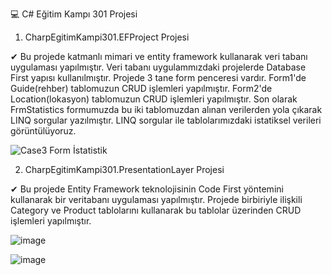💻 C# Eğitim Kampı 301 Projesi

1) CharpEgitimKampi301.EFProject Projesi
   
✔ Bu projede katmanlı mimari ve entity framework kullanarak veri tabanı uygulaması yapılmıştır.
Veri tabanı uygulammızdaki projelerde Database First yapısı kullanılmıştır.
Projede 3 tane form penceresi vardır. Form1'de Guide(rehber) tablomuzun CRUD işlemleri yapılmıştır.
Form2'de Location(lokasyon) tablomuzun CRUD işlemleri yapılmıştır. Son olarak FrmStatistics formumuzda bu iki tablomuzdan alınan verilerden yola çıkarak LINQ sorgular yazılmıştır. LINQ sorgular ile tablolarımızdaki istatiksel verileri görüntülüyoruz.

![Case3 Form İstatistik](https://github.com/user-attachments/assets/7c0978f5-aeef-4ba0-9581-9ef6170ce80a)






2) CharpEgitimKampi301.PresentationLayer Projesi

✔ Bu projede Entity Framework teknolojisinin Code First yöntemini kullanarak bir veritabanı uygulaması yapılmıştır. Projede birbiriyle ilişkili Category ve Product tablolarını kullanarak bu tablolar üzerinden CRUD işlemleri yapılmıştır. 

![image](https://github.com/user-attachments/assets/4b559f32-b035-4d9a-bf07-d1b7bd0103e7)

![image](https://github.com/user-attachments/assets/d6987513-f9c2-482b-bdb5-461ce29f3bbb)
